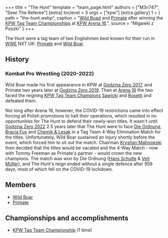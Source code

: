 +++
title = "The Hunt"
template = "team_page.html"
authors = ["M3n747", "Sewi The Referee"]
[extra]
toclevel = 3
orgs = ["kpw"]
[extra.gallery]
1 = { path = "the-hunt.webp", caption = "[Wild Boad](@/w/wild-boar.md) and [Primate](@/w/primate.md) after winning the [KPW Tag Team Championships](@/c/kpw-tag-team-championship.md) at [KPW Arena 16](@/e/kpw/2020-02-01-kpw-arena-16.md).", source = "Migawki z Puszki" }
+++

The Hunt were a tag team of two Englishmen best known for their run in [WWE](@/o/wwe.md) NXT UK: [Primate](@/w/primate.md) and [Wild Boar](@/w/wild-boar.md). 

## History

### Kombat Pro Wrestling (2020-2022)

Wild Boar made his first appearance in KPW at [Godzina Zero 2017](@/e/kpw/2017-08-12-kpw-godzina-zero-2017.md), and Primate two years later at [Godzina Zero 2019](@/e/kpw/2019-08-17-kpw-godzina-zero-2019.md). Then at [Arena 16](@/e/kpw/2020-02-01-kpw-arena-16.md) the two faced the reigning [KPW Tag Team Champions](@/c/kpw-tag-team-championship.md) [Sawicki](@/w/sawicki.md) and [Rosetti](@/w/rosetti.md) and defeated them.

Not long after Arena 16, however, the COVID-19 restrictions came into effect forcing all Polish promotions to halt their operations, which resulted in no opportunities for The Hunt to defend their newly-won titles. It wasn't until [Godzina Zero 2022](@/e/kpw/2022-09-17-kpw-godzina-zero-2022.md) 2.5 years later that The Hunt were to face [Die Ordnung](@/tt/die-ordnung.md), [Bracia Fux](@/tt/bracia-fux.md) and [Chemik & Lesak](@/tt/galaz-gregorianska.md) in a Tag Team 4-Way Elimination Match for the titles. Unfortunately, Wild Boar sustained an injury shortly before the event, which forced him to sit out the match. Chairman [Krystian Malinowski](@/w/krystian-malinowski.md) then decided that the titles would be vacated and the 4-Way Match - now with Tommy Freeman as Primate's partner - would crown the new champions. The match was won by Die Ordnung ([Hans Schulte](@/w/hans-schulte.md) & [Veit Müller](@/w/veit-mueller.md)), and The Hunt's reign ended without a single defence after 959 days, most of which fell on the COVID-19 lockdown.

## Members

- [Wild Boar](@/w/wild-boar.md)
- [Primate](@/w/primate.md)

## Championships and accomplishments
* [KPW Tag Team Championship](@/c/kpw-tag-team-championship.md) (1 time)
